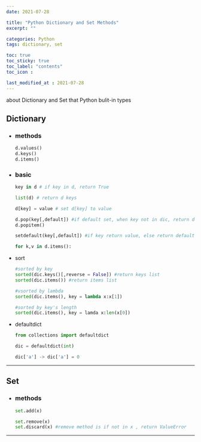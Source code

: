 ```yaml
---
date: 2021-07-28

title: "Python Dictionary and Set Methods"
excerpt: ""

categories: Python
tags: dictionary, set

toc: true  
toc_sticky: true
toc_label: "contents"
toc_icon : 

last_modified_at : 2021-07-28
---
```

about Dictionary and Set that Python bulit-in types

## Dictionary

- ### methods
    ```python
    d.values()
    d.keys()
    d.items()
    ```

- ### basic
    ```python
    key in d # if key in d, return True

    list(d) # return d keys

    d[key] = value # set d[key] to value

    d.pop(key[,default]) #if default set, when key not in dic, return default
    d.popitem()

    setdefault(key[,default]) #if key return value, else return default

    for k,v in d.items(): 

    ```

- sort

    ```python
    #sorted by key
    sorted(dic.keys()[,reverse = False]) #return keys list
    sorted(dic.items()) #return items list

    #vsorted by lambda
    sorted(dic.items(), key = lambda x:x[1])

    #sorted by key's length
    sorted(dic.items(), key = lamda x:len(x[0])
    ```

- defaultdict

    ```python
    from collections import defaultdict

    dic = defaultdict(int)

    dic['a'] -> dic['a'] = 0
    ```
---

## Set

- ### methods
    ```python
    set.add(x)

    set.remove(x)
    set.discard(x) #remove method is if not in x , return ValueError
    ```
---